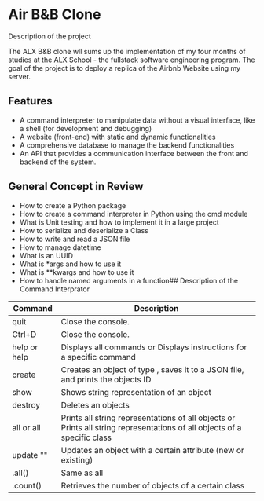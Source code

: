 
# Air B&B Clone

Description of the project

The ALX B&B clone wll sums up the implementation of my four months of studies at the ALX School - the fullstack software engineering program. The goal of the project is to deploy a replica of the Airbnb Website using my server. 


## Features

- A command interpreter to manipulate data without a visual interface, like a shell (for development and debugging)
- A website (front-end) with static and dynamic functionalities
- A comprehensive database to manage the backend functionalities
- An API that provides a communication interface between the front and backend of the system.


## General Concept in Review
- How to create a Python package
- How to create a command interpreter in Python using the cmd module
- What is Unit testing and how to implement it in a large project
- How to serialize and deserialize a Class
- How to write and read a JSON file
- How to manage datetime
- What is an UUID
- What is *args and how to use it
- What is **kwargs and how to use it
- How to handle named arguments in a function## Description of the Command Interprator

| Command           | Description                                                                |
| ----------------- | ------------------------------------------------------------------ |
| quit          | Close the console.|
| Ctrl+D | Close the console. |
| help or help <command> | Displays all commands or Displays instructions for a specific command |
| create <class> | Creates an object of type , saves it to a JSON file, and prints the objects ID |
| show <class> <ID> | Shows string representation of an object |
| destroy <class> <ID> | Deletes an objects |
| all or all <class> | Prints all string representations of all objects or Prints all string representations of all objects of a specific class |
| update <class> <id> <attribute name> "<attribute value>" | Updates an object with a certain attribute (new or existing) |
| <class>.all() | Same as all <class> |
| <class>.count() | Retrieves the number of objects of a certain class | 


